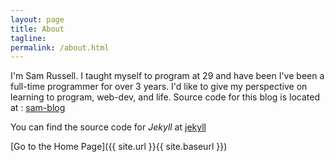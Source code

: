 ```yaml
---
layout: page
title: About
tagline: 
permalink: /about.html
---
```


I'm Sam Russell.  I taught myself to program at 29 and have been I've been a full-time programmer for over 3 years.  I'd like to give my perspective on learning to program, web-dev, and life.  Source code for this blog is located at  : [sam-blog](https://github.com/Robooto/robooto.github.io)

You can find the source code for _Jekyll_ at [jekyll](https://github.com/jekyll/jekyll)


[Go to the Home Page]({{ site.url }}{{ site.baseurl }})
